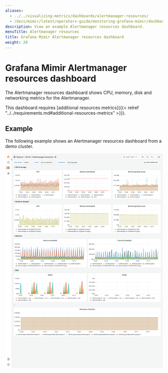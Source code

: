 ```yaml
---
aliases:
  - ../../visualizing-metrics/dashboards/alertmanager-resources/
  - /docs/mimir/latest/operators-guide/monitoring-grafana-mimir/dashboards/alertmanager-resources/
description: View an example Alertmanager resources dashboard.
menuTitle: Alertmanager resources
title: Grafana Mimir Alertmanager resources dashboard
weight: 20
---
```


# Grafana Mimir Alertmanager resources dashboard

The Alertmanager resources dashboard shows CPU, memory, disk and networking metrics for the Alertmanager.

This dashboard requires [additional resources metrics]({{< relref "../../requirements.md#additional-resources-metrics" >}}).

## Example

The following example shows an Alertmanager resources dashboard from a demo cluster.

![Grafana Mimir Alertmanager resources dashboard](mimir-alertmanager-resources.png)

